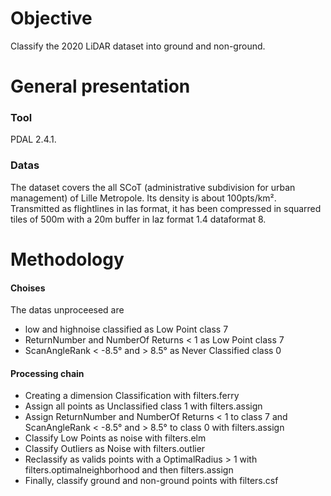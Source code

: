 # Objective
Classify the 2020 LiDAR dataset into ground and non-ground.

# General presentation
### Tool
PDAL 2.4.1.
### Datas
The dataset covers the all SCoT (administrative subdivision for urban management) of Lille Metropole. Its density is about 100pts/km².
Transmitted as flightlines in las format, it has been compressed in squarred tiles of 500m with a 20m buffer in laz format 1.4 dataformat 8.

# Methodology
#### Choises
The datas unproceesed are
- low and highnoise classified as Low Point class 7
- ReturnNumber and NumberOf Returns < 1 as Low Point class 7
- ScanAngleRank < -8.5° and > 8.5° as Never Classified class 0

#### Processing chain
- Creating a dimension Classification with filters.ferry
- Assign all points as Unclassified class 1 with filters.assign
- Assign ReturnNumber and NumberOf Returns < 1 to class 7 and ScanAngleRank < -8.5° and > 8.5° to class 0 with filters.assign
- Classify Low Points as noise with filters.elm
- Classify Outliers as Noise with filters.outlier
- Reclassify as valids points with a OptimalRadius > 1 with filters.optimalneighborhood and then filters.assign
- Finally, classify ground and non-ground points with filters.csf